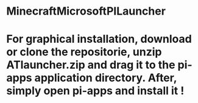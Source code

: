 # MinecraftMicrosoftPILauncher
# For graphical installation, download or clone the repositorie, unzip ATlauncher.zip and drag it to the pi-apps application directory. After, simply open pi-apps and install it !
